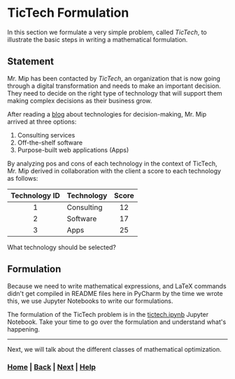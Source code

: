 # TicTech Formulation
In this section we formulate a very simple problem, called *TicTech*,
to illustrate the basic steps in writing a mathematical formulation.

## Statement
Mr. Mip has been contacted by *TicTech*, an organization that is now going 
through a digital transformation and needs to make an important decision. 
They need to decide on the right type of technology that will support them 
making complex decisions as their business grow.

After reading a [blog][purpose-built-apps] about technologies for
decision-making, Mr. Mip arrived at three options:
1. Consulting services
2. Off-the-shelf software
3. Purpose-built web applications (Apps)

By analyzing pos and cons of each technology in the context of TicTech, Mr. 
Mip derived in collaboration with the client a score to each technology as 
follows: 

| **Technology ID** | **Technology** | **Score** |
|:-----------------:|:---------------|:---------:|
|         1         | Consulting     |    12     |
|         2         | Software       |    17     |
|         3         | Apps           |    25     |


What technology should be selected?

## Formulation
Because we need to write mathematical expressions, and LaTeX commands didn't 
get compiled in README files here in PyCharm by the time we wrote this, we use 
Jupyter Notebooks to write our formulations.

The formulation of the TicTech problem is in the 
[tictech.ipynb](tictech.ipynb) Jupyter Notebook. Take your time to go over 
the formulation and 
understand what's happening.

[purpose-built-apps]: https://medium.com/opex-analytics/purpose-built-apps-for-enterprise-decision-making-31ccadad362d

------------------------------------------------------------------------------

Next, we will talk about the different classes of mathematical optimization.

### [Home][home] | [Back][back] | [Next][next] | [Help][help]

[home]: ../../README.md
[back]: ../1_mathematical_formulation/README.md
[next]: ../3_classes_of_optimization/README.md
[help]: ../../0_help/README.md